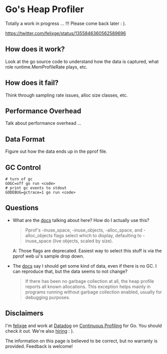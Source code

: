 # Go's Heap Profiler

Totally a work in progress ... !!! Please come back later : ).

https://twitter.com/felixge/status/1355846360562589696



## How does it work?

Look at the go source code to understand how the data is captured, what role runtime.MemProfileRate plays, etc.

## How does it fail?

Think through sampling rate issues, alloc size classes, etc.

## Performance Overhead

Talk about performance overhead ...

## Data Format

Figure out how the data ends up in the pprof file.

## GC Control

```
# turn of gc
GOGC=off go run <code>
# print gc events to stdout
GODEBUG=gctrace=1 go run <code>
```

## Questions

- What are the [docs](https://golang.org/pkg/runtime/pprof/#Profile) talking about here? How do I actually use this?

  > Pprof's -inuse_space, -inuse_objects, -alloc_space, and -alloc_objects flags select which to display, defaulting to -inuse_space (live objects, scaled by size).

  A: Those flags are deprecated. Easiest way to select this stuff is via the pprof web ui's sample drop down.

- The [docs](https://golang.org/pkg/runtime/pprof/#Profile) say I should get some kind of data, even if there is no GC. I can reproduce that, but the data seems to not change?

  > If there has been no garbage collection at all, the heap profile reports all known allocations. This exception helps mainly in programs running without garbage collection enabled, usually for debugging purposes.

## Disclaimers

I'm [felixge](https://github.com/felixge) and work at [Datadog](https://www.datadoghq.com/) on [Continuous Profiling](https://www.datadoghq.com/product/code-profiling/) for Go. You should check it out. We're also [hiring](https://www.datadoghq.com/jobs-engineering/#all&all_locations) : ).

The information on this page is believed to be correct, but no warranty is provided. Feedback is welcome!